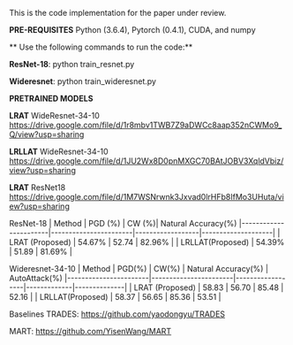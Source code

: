This is the code implementation for the paper under review. 

**PRE-REQUISITES**
Python (3.6.4),
Pytorch (0.4.1),
CUDA, and
numpy

**
Use the following commands to run the code:**

**ResNet-18**:  python train_resnet.py 


**Wideresnet**: python train_wideresnet.py


**PRETRAINED MODELS**

**LRAT** WideResnet-34-10  https://drive.google.com/file/d/1r8mbv1TWB7Z9aDWCc8aap352nCWMo9_Q/view?usp=sharing


**LRLLAT** WideResnet-34-10  https://drive.google.com/file/d/1JU2Wx8D0pnMXGC70BAtJOBV3XqldVbiz/view?usp=sharing


**LRAT**  ResNet18 https://drive.google.com/file/d/1M7WSNrwnk3Jxvad0lrHFb8IfMo3UHuta/view?usp=sharing


ResNet-18
| Method              	| PGD (%) 	| CW (%)| Natural Accuracy(%)
|-----------------------|-----------------------|------------------|--------------------|
| LRAT (Proposed)   		|  54.67%   	|     52.74  		|     82.96%            |
| LRLLAT(Proposed)   		|  54.39%   	|     51.89  		|        81.69%             |






Wideresnet-34-10
| Method              	| PGD(%) 	|  CW(%) | Natural Accuracy(%) | AutoAttack(%)
|-----------------------|-----------------------|------------------|-------------|--------------|
| LRAT (Proposed)   		|  58.83   	|  56.70     		|        85.48     | 52.16      |
| LRLLAT(Proposed)   		|  58.37  	|   56.65 		|           85.36       | 53.51      |

  



Baselines
TRADES:   https://github.com/yaodongyu/TRADES



MART:     https://github.com/YisenWang/MART
